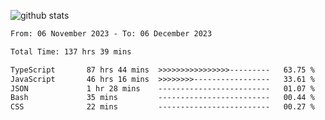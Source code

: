 
![github stats](https://github-readme-stats.vercel.app/api?username=realmahd1&show_icons=true&theme=codeSTACKr&hide_rank=true&count_private=true)

<!--START_SECTION:waka-->

```txt
From: 06 November 2023 - To: 06 December 2023

Total Time: 137 hrs 39 mins

TypeScript       87 hrs 44 mins  >>>>>>>>>>>>>>>>---------   63.75 %
JavaScript       46 hrs 16 mins  >>>>>>>>-----------------   33.61 %
JSON             1 hr 28 mins    -------------------------   01.07 %
Bash             35 mins         -------------------------   00.44 %
CSS              22 mins         -------------------------   00.27 %
```

<!--END_SECTION:waka-->
